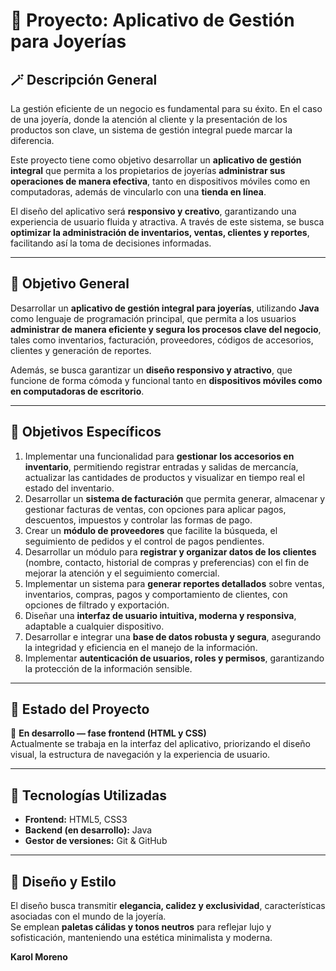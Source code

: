 # 💎 Proyecto: Aplicativo de Gestión para Joyerías

## 🪄 Descripción General  
La gestión eficiente de un negocio es fundamental para su éxito. En el caso de una joyería, donde la atención al cliente y la presentación de los productos son clave, un sistema de gestión integral puede marcar la diferencia.  

Este proyecto tiene como objetivo desarrollar un **aplicativo de gestión integral** que permita a los propietarios de joyerías **administrar sus operaciones de manera efectiva**, tanto en dispositivos móviles como en computadoras, además de vincularlo con una **tienda en línea**.  

El diseño del aplicativo será **responsivo y creativo**, garantizando una experiencia de usuario fluida y atractiva. A través de este sistema, se busca **optimizar la administración de inventarios, ventas, clientes y reportes**, facilitando así la toma de decisiones informadas.

---

## 🎯 Objetivo General  
Desarrollar un **aplicativo de gestión integral para joyerías**, utilizando **Java** como lenguaje de programación principal, que permita a los usuarios **administrar de manera eficiente y segura los procesos clave del negocio**, tales como inventarios, facturación, proveedores, códigos de accesorios, clientes y generación de reportes.  

Además, se busca garantizar un **diseño responsivo y atractivo**, que funcione de forma cómoda y funcional tanto en **dispositivos móviles como en computadoras de escritorio**.

---

## 🧩 Objetivos Específicos  

1. Implementar una funcionalidad para **gestionar los accesorios en inventario**, permitiendo registrar entradas y salidas de mercancía, actualizar las cantidades de productos y visualizar en tiempo real el estado del inventario.  
2. Desarrollar un **sistema de facturación** que permita generar, almacenar y gestionar facturas de ventas, con opciones para aplicar pagos, descuentos, impuestos y controlar las formas de pago.  
3. Crear un **módulo de proveedores** que facilite la búsqueda, el seguimiento de pedidos y el control de pagos pendientes.  
4. Desarrollar un módulo para **registrar y organizar datos de los clientes** (nombre, contacto, historial de compras y preferencias) con el fin de mejorar la atención y el seguimiento comercial.  
5. Implementar un sistema para **generar reportes detallados** sobre ventas, inventarios, compras, pagos y comportamiento de clientes, con opciones de filtrado y exportación.  
6. Diseñar una **interfaz de usuario intuitiva, moderna y responsiva**, adaptable a cualquier dispositivo.  
7. Desarrollar e integrar una **base de datos robusta y segura**, asegurando la integridad y eficiencia en el manejo de la información.  
8. Implementar **autenticación de usuarios, roles y permisos**, garantizando la protección de la información sensible.  

---

## 🧱 Estado del Proyecto  

🚧 **En desarrollo — fase frontend (HTML y CSS)**  
Actualmente se trabaja en la interfaz del aplicativo, priorizando el diseño visual, la estructura de navegación y la experiencia de usuario.

---

## 🧰 Tecnologías Utilizadas  

- **Frontend:** HTML5, CSS3  
- **Backend (en desarrollo):** Java  
- **Gestor de versiones:** Git & GitHub  

---

## 🎨 Diseño y Estilo  

El diseño busca transmitir **elegancia, calidez y exclusividad**, características asociadas con el mundo de la joyería.  
Se emplean **paletas cálidas y tonos neutros** para reflejar lujo y sofisticación, manteniendo una estética minimalista y moderna.




**Karol Moreno**  
